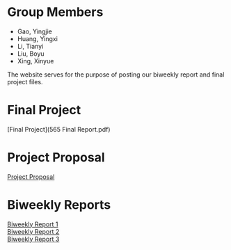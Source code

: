 # Group Members

- Gao, Yingjie
- Huang, Yingxi
- Li, Tianyi
- Liu, Boyu
- Xing, Xinyue


The website serves for the purpose of posting our biweekly report and final project files. 


# Final Project
[Final Project](565 Final Report.pdf)<br>

# Project Proposal
[Project Proposal](Anonymous-Proposal.html)<br>


# Biweekly Reports
[Biweekly Report 1](Anonymous_03-04-2022.pdf)<br>
[Biweekly Report 2](Anonymous_03-24-2022.pdf)<br>
[Biweekly Report 3](Anonymous_04-06-2022.pdf)<br>

